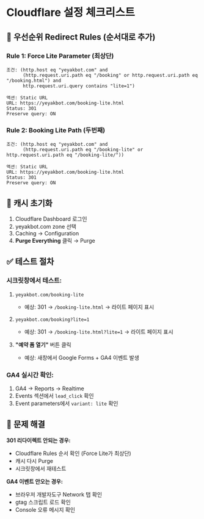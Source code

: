 # Cloudflare 설정 체크리스트

## 🚀 우선순위 Redirect Rules (순서대로 추가)

### Rule 1: Force Lite Parameter (최상단)
```
조건: (http.host eq "yeyakbot.com" and
      (http.request.uri.path eq "/booking" or http.request.uri.path eq "/booking.html") and
      http.request.uri.query contains "lite=1")

액션: Static URL
URL: https://yeyakbot.com/booking-lite.html
Status: 301
Preserve query: ON
```

### Rule 2: Booking Lite Path (두번째)
```
조건: (http.host eq "yeyakbot.com" and
      (http.request.uri.path eq "/booking-lite" or http.request.uri.path eq "/booking-lite/"))

액션: Static URL  
URL: https://yeyakbot.com/booking-lite.html
Status: 301
Preserve query: ON
```

## 🧹 캐시 초기화

1. Cloudflare Dashboard 로그인
2. yeyakbot.com zone 선택
3. Caching → Configuration
4. **Purge Everything** 클릭 → Purge

## ✅ 테스트 절차

### 시크릿창에서 테스트:
1. `yeyakbot.com/booking-lite` 
   - 예상: 301 → `/booking-lite.html` → 라이트 페이지 표시
   
2. `yeyakbot.com/booking?lite=1`
   - 예상: 301 → `/booking-lite.html?lite=1` → 라이트 페이지 표시
   
3. **"예약 폼 열기"** 버튼 클릭
   - 예상: 새창에서 Google Forms + GA4 이벤트 발생

### GA4 실시간 확인:
1. GA4 → Reports → Realtime
2. Events 섹션에서 `lead_click` 확인
3. Event parameters에서 `variant: lite` 확인

## 🔧 문제 해결

**301 리다이렉트 안되는 경우:**
- Cloudflare Rules 순서 확인 (Force Lite가 최상단)
- 캐시 다시 Purge
- 시크릿창에서 재테스트

**GA4 이벤트 안오는 경우:**
- 브라우저 개발자도구 Network 탭 확인
- gtag 스크립트 로드 확인
- Console 오류 메시지 확인